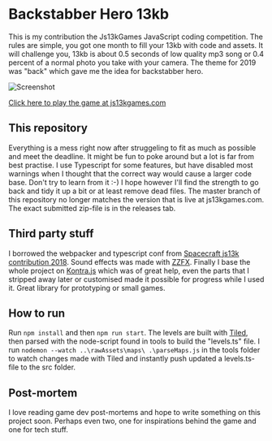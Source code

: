 # Backstabber Hero 13kb

This is my contribution the Js13kGames JavaScript coding competition. The rules are simple, you got one month to fill your 13kb with code and assets. It will challenge you, 13kb is about 0.5 seconds of low quality mp3 song or 0.4 percent of a normal photo you take with your camera. The theme for 2019 was "back" which gave me the idea for backstabber hero.

![Screenshot](https://raw.githubusercontent.com/nkholski/backstabberhero/master/gitscreenshot.png)

[Click here to play the game at js13kgames.com](https://js13kgames.com/entries/backstabber-hero)

## This repository

Everything is a mess right now after struggeling to fit as much as possible and meet the deadline. It might be fun to poke around but a lot is far from best practise. I use Typescript for some features, but have disabled most warnings when I thought that the correct way would cause a larger code base. Don't try to learn from it :-) I hope however I'll find the strength to go back and tidy it up a bit or at least remove dead files. The master branch of this repository no longer matches the version that is live at js13kgames.com. The exact submitted zip-file is in the releases tab.

## Third party stuff

I borrowed the webpacker and typescript conf from [Spacecraft js13k contribution 2018](https://github.com/tricsi/spacecraft). Sound effects was made with [ZZFX](https://zzfx.3d2k.com/). Finally I base the whole project on [Kontra.js](https://straker.github.io/kontra/) which was of great help, even the parts that I stripped away later or customised made it possible for progress while I used it. Great library for prototyping or small games.

## How to run

Run `npm install` and then `npm run start`. The levels are built with [Tiled](https://www.mapeditor.org), then parsed with the node-script found in tools to build the "levels.ts" file. I run `nodemon --watch ..\rawAssets\maps\ .\parseMaps.js` in the tools folder to watch changes made with Tiled and instantly push updated a levels.ts-file to the src folder.

## Post-mortem

I love reading game dev post-mortems and hope to write something on this project soon. Perhaps even two, one for inspirations behind the game and one for tech stuff.
